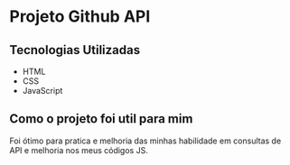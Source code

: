 # Projeto Github API

## Tecnologias Utilizadas
- HTML
- CSS
- JavaScript

## Como o projeto foi util para mim
Foi ótimo para pratica e melhoria das minhas habilidade em consultas de API e melhoria nos meus códigos JS.
